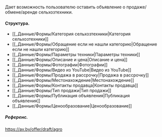 Дает возможность пользователю оставить объявление о продаже/обмене/аренде сельхозтехники.
#### Структура.
- [[_Данные/Формы/Категория сельхозтехники|Категория сельхозтехники]]
- [[_Данные/Формы/Обращение если не нашли категорию|Обращение если не нашли категорию]]
- [[_Данные/Формы/Параметры техники|Параметры техники]]
- [[_Данные/Формы/Описание и цена|Описание и цена]]
- [[_Данные/Формы/Фотографии|Фотографии]]
- [[_Данные/Формы/Видео из YouTube|Видео из YouTube]]
- [[_Данные/Формы/Продажа в рассрочку|Продажа в рассрочку]]
- [[_Данные/Формы/Местонахождение|Местонахождение]]
- [[_Данные/Формы/Контакты продавца|Контакты продавца]]
- [[_Данные/Формы/Тип продажи|Тип продажи]]
- [[_Данные/Формы/Публикация объявления|Публикация объявления]]
- [[_Данные/Формы/Ценообразование|Ценообразование]]

##### Референс.
https://av.by/offer/draft/agro